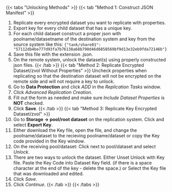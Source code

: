 ---
---

{{< tabs "Unlocking Methods" >}}
{{< tab "Method 1: Construct JSON Manifest" >}}
1. Replicate every encrypted dataset you want to replicate with properties. 
2. Export key for every child dataset that has a unique key. 
3. For each child dataset construct a proper json with poolname/datasetname of the destination system and key from the source system like this: 
   `{"tank/share01": "57112db4be777d93fa7b76138a68b790d46d6858569bf9d13e32eb9fda72146b"}`
5. Save this file with the extension <file>.json<file>. 
6. On the remote system, unlock the dataset(s) using properly constructed <file>json<file> files.
{{< /tab >}}
{{< tab "Method 2: Replicate Encrypted Dataset/zvol Without Properties" >}}
Uncheck properties when replicating so that the destination dataset will not be encrypted on the remote side and will not require a key to unlock.
1. Go to **Data Protection** and click *ADD* in the *Replication Tasks* window.
2. Click *Advanced Replication Creation*.
3. Fill out the form as needed and make sure *Include Dataset Properties* is **NOT** checked.
4. Click **Save**.
{{< /tab >}}
{{< tab "Method 3: Replicate Key Encrypted Dataset/zvol" >}}
1. Go to **Storage -> pool/root dataset** on the replication system. Click <i class="fa fa-ellipsis-v" aria-hidden="true" title="Options"></i> and select **Export Key**.
2. Either download the Key file, open the file, and change the poolname/dataset to the recieving poolname/dataset or copy the Key code provided in the Key window.
3. On the receiving pool/dataset: Click <i class="fa fa-ellipsis-v" aria-hidden="true" title="Options"></i>  next to pool/dataset and select *Unlock*.
4. There are two ways to unlock the dataset. Either Unset Unlock with Key file. Paste the Key Code into Dataset Key field. (if there is a space character at the end of the key - delete the space.) or Select the Key file that was downloaded and edited.
5. Click *Save*.
5. Click *Continue*.
{{< /tab >}}
{{< /tabs >}}
